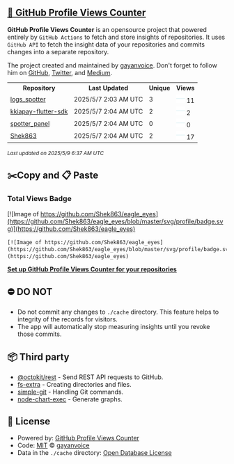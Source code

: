 ## [🚀 GitHub Profile Views Counter](https://github.com/gayanvoice/github-profile-views-counter)
**GitHub Profile Views Counter** is an opensource project that powered entirely by  `GitHub Actions` to fetch and store insights of repositories.
It uses `GitHub API` to fetch the insight data of your repositories and commits changes into a separate repository.

The project created and maintained by [gayanvoice](https://github.com/gayanvoice). Don't forget to follow him on [GitHub](https://github.com/gayanvoice), [Twitter](https://twitter.com/gayanvoice), and [Medium](https://gayanvoice.medium.com/).

<table>
	<tr>
		<th>
			Repository
		</th>
		<th>
			Last Updated
		</th>
		<th>
			Unique
		</th>
		<th>
			Views
		</th>
	</tr>
	<tr>
		<td>
			<a href="https://github.com/Shek863/eagle_eyes/tree/master/readme/925978185/week.md">
				logs_spotter
			</a>
		</td>
		<td>
			2025/5/7 2:03 AM UTC
		</td>
		<td>
			3
		</td>
		<td>
			<img alt="Response time graph" src="https://github.com/Shek863/eagle_eyes/raw/master/graph/925978185/small/week.png" height="20"> 11
		</td>
	</tr>
	<tr>
		<td>
			<a href="https://github.com/Shek863/eagle_eyes/tree/master/readme/470112460/week.md">
				kkiapay-flutter-sdk
			</a>
		</td>
		<td>
			2025/5/7 2:04 AM UTC
		</td>
		<td>
			2
		</td>
		<td>
			<img alt="Response time graph" src="https://github.com/Shek863/eagle_eyes/raw/master/graph/470112460/small/week.png" height="20"> 2
		</td>
	</tr>
	<tr>
		<td>
			<a href="https://github.com/Shek863/eagle_eyes/tree/master/readme/936112139/week.md">
				spotter_panel
			</a>
		</td>
		<td>
			2025/5/7 2:04 AM UTC
		</td>
		<td>
			0
		</td>
		<td>
			<img alt="Response time graph" src="https://github.com/Shek863/eagle_eyes/raw/master/graph/936112139/small/week.png" height="20"> 0
		</td>
	</tr>
	<tr>
		<td>
			<a href="https://github.com/Shek863/eagle_eyes/tree/master/readme/414736908/week.md">
				Shek863
			</a>
		</td>
		<td>
			2025/5/7 2:04 AM UTC
		</td>
		<td>
			2
		</td>
		<td>
			<img alt="Response time graph" src="https://github.com/Shek863/eagle_eyes/raw/master/graph/414736908/small/week.png" height="20"> 17
		</td>
	</tr>
</table>

<small><i>Last updated on 2025/5/9 6:37 AM UTC</i></small>

## ✂️Copy and 📋 Paste
### Total Views Badge
[![Image of https://github.com/Shek863/eagle_eyes](https://github.com/Shek863/eagle_eyes/blob/master/svg/profile/badge.svg)](https://github.com/Shek863/eagle_eyes)

```readme
[![Image of https://github.com/Shek863/eagle_eyes](https://github.com/Shek863/eagle_eyes/blob/master/svg/profile/badge.svg)](https://github.com/Shek863/eagle_eyes)
```
[**Set up GitHub Profile Views Counter for your repositories**](https://github.com/gayanvoice/github-profile-views-counter)
## ⛔ DO NOT
- Do not commit any changes to `./cache` directory. This feature helps to integrity of the records for visitors.
- The app will automatically stop measuring insights until you revoke those commits.
## 📦 Third party

- [@octokit/rest](https://www.npmjs.com/package/@octokit/rest) - Send REST API requests to GitHub.
- [fs-extra](https://www.npmjs.com/package/fs-extra) - Creating directories and files.
- [simple-git](https://www.npmjs.com/package/simple-git) - Handling Git commands.
- [node-chart-exec](https://www.npmjs.com/package/node-chart-exec) - Generate graphs.
## 📄 License
- Powered by: [GitHub Profile Views Counter](https://github.com/gayanvoice/github-profile-views-counter)
- Code: [MIT](./LICENSE) © [gayanvoice](https://github.com/gayanvoice)
- Data in the `./cache` directory: [Open Database License](https://opendatacommons.org/licenses/odbl/1-0/)